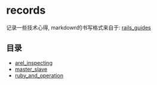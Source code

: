 records
=======

记录一些技术心得, markdown的书写格式来自于: [rails_guides](http://guides.rubyonrails.org/ruby_on_rails_guides_guidelines.html)

目录
----

- [arel_inspecting](https://github.com/dengqinghua/records/tree/master/arel_inspecting)
- [master_slave](https://github.com/dengqinghua/records/tree/master/master_slave)
- [ruby_and_operation](https://github.com/dengqinghua/records/tree/master/ruby_and_operation)
